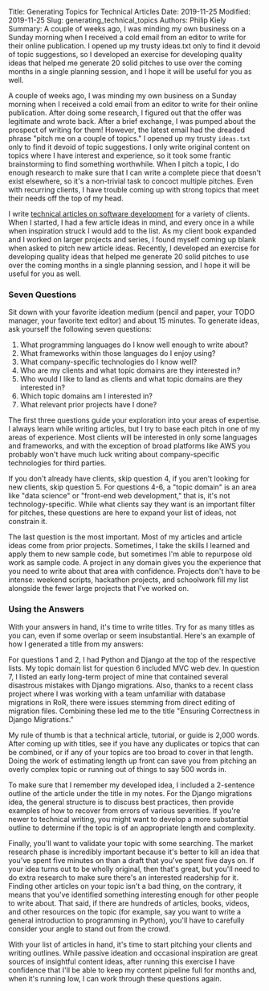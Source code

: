 Title: Generating Topics for Technical Articles
Date: 2019-11-25
Modified: 2019-11-25
Slug: generating_technical_topics
Authors: Philip Kiely
Summary: A couple of weeks ago, I was minding my own business on a Sunday morning when I received a cold email from an editor to write for their online publication. I opened up my trusty ideas.txt only to find it devoid of topic suggestions, so I developed an exercise for developing quality ideas that helped me generate 20 solid pitches to use over the coming months in a single planning session, and I hope it will be useful for you as well.

A couple of weeks ago, I was minding my own business on a Sunday morning when I received a cold email from an editor to write for their online publication. After doing some research, I figured out that the offer was legitimate and wrote back. After a brief exchange, I was pumped about the prospect of writing for them! However, the latest email had the dreaded phrase "pitch me on a couple of topics." I opened up my trusty `ideas.txt` only to find it devoid of topic suggestions. I only write original content on topics where I have interest and experience, so it took some frantic brainstorming to find something worthwhile. When I pitch a topic, I do enough research to make sure that I can write a complete piece that doesn't exist elsewhere, so it's a non-trivial task to concoct multiple pitches. Even with recurring clients, I have trouble coming up with strong topics that meet their needs off the top of my head. 

I write [technical articles on software development](https://philipkiely.com/essays/posts.html) for a variety of clients. When I started, I had a few article ideas in mind, and every once in a while when inspiration struck I would add to the list. As my client book expanded and I worked on larger projects and series, I found myself coming up blank when asked to pitch new article ideas. Recently, I developed an exercise for developing quality ideas that helped me generate 20 solid pitches to use over the coming months in a single planning session, and I hope it will be useful for you as well.

### Seven Questions
Sit down with your favorite ideation medium (pencil and paper, your TODO manager, your favorite text editor) and about 15 minutes. To generate ideas, ask yourself the following seven questions:

1. What programming languages do I know well enough to write about?
2. What frameworks within those languages do I enjoy using?
3. What company-specific technologies do I know well?
4. Who are my clients and what topic domains are they interested in?
5. Who would I like to land as clients and what topic domains are they interested in?
6. Which topic domains am I interested in?
7. What relevant prior projects have I done?

The first three questions guide your exploration into your areas of expertise. I always learn while writing articles, but I try to base each pitch in one of my areas of experience. Most clients will be interested in only some languages and frameworks, and with the exception of broad platforms like AWS you probably won't have much luck writing about company-specific technologies for third parties.

If you don't already have clients, skip question 4, if you aren't looking for new clients, skip question 5. For questions 4-6, a "topic domain" is an area like "data science" or "front-end web development," that is, it's not technology-specific. While what clients say they want is an important filter for pitches, these questions are here to expand your list of ideas, not constrain it.

The last question is the most important. Most of my articles and article ideas come from prior projects. Sometimes, I take the skills I learned and apply them to new sample code, but sometimes I'm able to repurpose old work as sample code. A project in any domain gives you the experience that you need to write about that area with confidence. Projects don't have to be intense: weekend scripts, hackathon projects, and schoolwork fill my list alongside the fewer large projects that I've worked on.

### Using the Answers

With your answers in hand, it's time to write titles. Try for as many titles as you can, even if some overlap or seem insubstantial. Here's an example of how I generated a title from my answers:

For questions 1 and 2, I had Python and Django at the top of the respective lists. My topic domain list for question 6 included MVC web dev. In question 7, I listed an early long-term project of mine that contained several disastrous mistakes with Django migrations. Also, thanks to a recent class project where I was working with a team unfamiliar with database migrations in RoR, there were issues stemming from direct editing of migration files. Combining these led me to the title "Ensuring Correctness in Django Migrations."

My rule of thumb is that a technical article, tutorial, or guide is 2,000 words. After coming up with titles, see if you have any duplicates or topics that can be combined, or if any of your topics are too broad to cover in that length. Doing the work of estimating length up front can save you from pitching an overly complex topic or running out of things to say 500 words in. 

To make sure that I remember my developed idea, I included a 2-sentence outline of the article under the title in my notes. For the Django migrations idea, the general structure is to discuss best practices, then provide examples of how to recover from errors of various severities. If you're newer to technical writing, you might want to develop a more substantial outline to determine if the topic is of an appropriate length and complexity.

Finally, you'll want to validate your topic with some searching. The market research phase is incredibly important because it's better to kill an idea that you've spent five minutes on than a draft that you've spent five days on. If your idea turns out to be wholly original, then that's great, but you'll need to do extra research to make sure there's an interested readership for it. Finding other articles on your topic isn't a bad thing, on the contrary, it means that you've identified something interesting enough for other people to write about. That said, if there are hundreds of articles, books, videos, and other resources on the topic (for example, say you want to write a general introduction to programming in Python), you'll have to carefully consider your angle to stand out from the crowd. 

With your list of articles in hand, it's time to start pitching your clients and writing outlines. While passive ideation and occasional inspiration are great sources of insightful content ideas, after running this exercise I have confidence that I'll be able to keep my content pipeline full for months and, when it's running low, I can work through these questions again.
